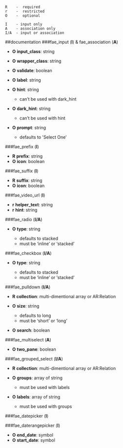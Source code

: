 

```
R    -  required
r    -  restricted
O    -  optional
```

```
I    - input only
A    - association only
I/A  - input or association
```


##documentation
###fae_input (**I**) & fae_association (**A**)
* **O**  __input_class__: string

* **O**  __wrapper_class__: string

* **O**  __validate__: boolean

* **O**  __label__: string

* **O**  __hint__: string
    + can’t be used with dark_hint

* **O**  __dark_hint__: string
    + can’t be used with hint

* **O**  __prompt__: string
    + defaults to 'Select One’



###fae_prefix (**I**)

* **R**  __prefix__: string
* **O**  __icon__: boolean



###fae_suffix (**I**)

* **R**  __suffix__: string
* **O**  __icon__: boolean


###fae_video_url (**I**)

* **r**  __helper_text__: string
* **r**  __hint__: string


###fae_radio (**I/A**)

* **O**  __type__: string

    + defaults to stacked
    + must be ‘inline’ or ‘stacked’



###fae_checkbox (**I/A**)

* **O**  __type__: string

    + defaults to stacked
    + must be ‘inline’ or ‘stacked’



###fae_pulldown (**I/A**)

* **R**  __collection__: multi-dimentional array or AR:Relation
* **O**  __size__: string

    + defaults to long
    + must be ‘short’ or ‘long’

* **O**  __search__: boolean


###fae_multiselect (**A**)

* **O**  __two_pane__: boolean


###fae_grouped_select (**I/A**)

* **R**  __collection__: multi-dimentional array or AR:Relation
* **O**  __groups__: array of string

    + must be used with labels

* **O**  __labels__: array of string

    + must be used with groups




###fae_datepicker (**I**)

###fae_daterangepicker (**I**)

* **O**  __end_date__: symbol
* **O**  __start_date__: symbol


